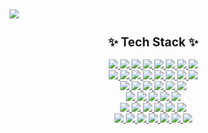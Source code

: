 <img src="https://capsule-render.vercel.app/api?type=waving&color==0:A6E3E9,100:71C9CE&text=Jinwoo%20Lim&animation=twinkling&hfontColor=A4F3E5&fontAlign=50&height=200&fontSize=50" />

<h2 align="center">✨ Tech Stack ✨</h2>
<p align="center">
  <a href="https://github.com/j1nnnn">
    <img src="https://img.shields.io/badge/C-2300599C?style=flat&logo=C&logoColor=white" />
    <img src="https://img.shields.io/badge/C%23-23239120?style=flat&logo=c-sharp&logoColor=white" />
    <img src="https://img.shields.io/badge/C++-2300599C?style=flat&logo=c%2B%2B&logoColor=white" />
    <img src="https://img.shields.io/badge/Java-23ED8B00?style=flat&logo=Java&logoColor=white"/>
    <img src="https://img.shields.io/badge/Python-3776AB?style=flat&logo=Python&logoColor=white"/> 
    <img src="https://img.shields.io/badge/Swift-F54A2A?style=flat&logo=swift&logoColor=white"/>
    <img src="https://img.shields.io/badge/Kotlin-237F52FF?style=flat&logo=kotlin&logoColor=white"/>
    <img src="https://img.shields.io/badge/latex-23008080?style=flat&logo=latex&logoColor=white"/>
    <br/>
    <img src="https://img.shields.io/badge/Atom-2366595C?style=flat&logo=atom&logoColor=white"/>
    <img src="https://img.shields.io/badge/Eclipse-FE7A16?style=flat&logo=Eclipse&logoColor=white"/>
    <img src="https://img.shields.io/badge/sublime_text-23575757?style=flat&logo=sublime-text&logoColor=important"/>
    <img src="https://img.shields.io/badge/Pycharm-143?style=flat&logo=pycharm&logoColor=black&color=black&labelColor=green"/>
    <img src="https://img.shields.io/badge/Replit-DD1200?style=flat&logo=Replit&logoColor=white"/>
    <img src="https://img.shields.io/badge/Visual%20Studio%20Code-0078d7?style=flat&logo=visual-studio-code&logoColor=white"/>
    <img src="https://img.shields.io/badge/Visual%20Studio-5C2D91?style=flat&logo=visual-studio&logoColor=white"/>
    <img src="https://img.shields.io/badge/Xcode-007ACC?style=flat&logo=Xcode&logoColor=white"/>
    <br/>
    <img src="https://img.shields.io/badge/PHP-23777BB4?style=flat&logo=php&logoColor=white"/>
    <img src="https://img.shields.io/badge/JavaScript-F7DF1E?style=flat&logo=Javascript&logoColor=white"/> 
    <img src="https://img.shields.io/badge/React-61DAFB?style=flat&logo=React&logoColor=white"/> 
    <img src="https://img.shields.io/badge/HTML5-E34F26?style=flat&logo=HTML5&logoColor=white"/> 
    <img src="https://img.shields.io/badge/Node.js-339933?style=flat&logo=Node.js&logoColor=white"/> 
    <img src="https://img.shields.io/badge/Redux-764ABC?style=flat&logo=Redux&logoColor=white"/> 
    <br/>
    <img src="https://img.shields.io/badge/MongoDB-47A248?style=flat&logo=MongoDB&logoColor=white"/> 
    <img src="https://img.shields.io/badge/Heroku-23430098?style=flat&logo=heroku&logoColor=white"/>
    <img src="https://img.shields.io/badge/AWS-23FF9900?style=flat&logo=amazon-aws&logoColor=white" />
    <img src="https://img.shields.io/badge/Firebase-23039BE5?style=flat&logo=firebase" />
    <img src="https://img.shields.io/badge/Oracle-f80000?style=flat&logo=oracle&logoColor=white"/>
    <br/>
    <img src="https://img.shields.io/badge/CSS-1572B66?style=flat&logo=CSS3&logoColor=white"/> 
    <img src="https://img.shields.io/badge/Bootstrap-7952B3?style=flat&logo=Bootstrap&logoColor=white"/> 
    <img src="https://img.shields.io/badge/styled%20components-DB7093?style=flat&logo=styled-components&logoColor=white"/> 
    <img src="https://img.shields.io/badge/Github-181717?style=flat&logo=GitHub&logoColor=white"/>
    <img src="https://img.shields.io/badge/Git-23F05033?style=flat&logo=git=logoColor=white"/>
    <img src="https://img.shields.io/badge/Github%20Pages-121013?style=flat&logo=github&logoColor=white" />
    <br/>
    <img src="https://img.shields.io/badge/Microsoft_Office-D83B01?style=flat&logo=microsoft-office&logoColor=white"/>
    <img src="https://img.shields.io/badge/Microsoft_SharePoint-0078D4?style=flat&logo=microsoft-sharepoint&pointcolor=white"/>
    <img src="https://img.shields.io/badge/Jira-230A0FFF?style=flat&logo=jira&logoColor=white"/>
    <img src="https://img.shields.io/badge/Confluence-23172BF4?style=flat&logo=confluence&logoColor=white"/>
    <img src="https://img.shields.io/badge/Splunk-23000000?style=flat&logo=splunk&logoColor=white" />
    <img src="https://img.shields.io/badge/Trello-23026AA7?style=flat&logo=Trello&logoColor=white"/>
    <img src="https://img.shields.io/badge/Jenkins-232C5263?style=flat&logo=jenkins&logoColor=white"/>
    <br/>
  </a>
</p>
<br/><br/>
<!--
**j1nnnn/j1nnnn** is a ✨ _special_ ✨ repository because its `README.md` (this file) appears on your GitHub profile.

Here are some ideas to get you started:

- 🔭 I’m currently working on ...
- 🌱 I’m currently learning ...
- 👯 I’m looking to collaborate on ...
- 🤔 I’m looking for help with ...
- 💬 Ask me about ...
- 📫 How to reach me: ...
- 😄 Pronouns: ...
- ⚡ Fun fact: ...
-->
